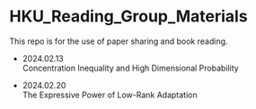 # HKU_Reading_Group_Materials
 This repo is for the use of paper sharing and book reading. 

+ 2024.02.13   
Concentration Inequality and High Dimensional Probability 

+ 2024.02.20   
The Expressive Power of Low-Rank Adaptation




